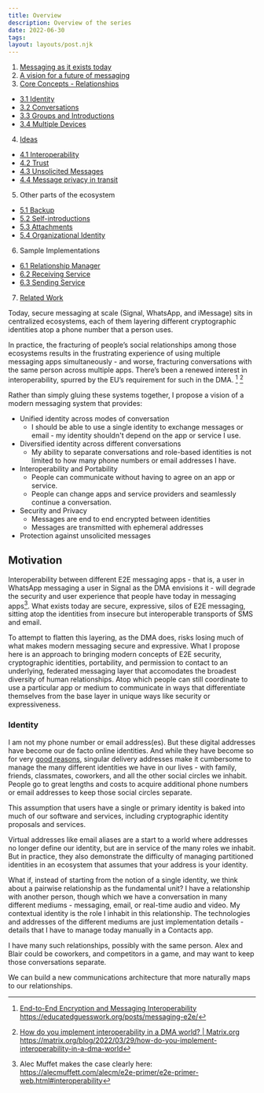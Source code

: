 ```yaml
---
title: Overview
description: Overview of the series
date: 2022-06-30
tags:
layout: layouts/post.njk
---
```

1. [Messaging as it exists today](/posts/1-Messaging-Today)
2. [A vision for a future of messaging](/posts/2-Vision)
3. [Core Concepts - Relationships](/posts/3-Relationships)
  - [3.1 Identity](/posts/3.1-Identity)
  - [3.2 Conversations](/posts/3.2-Conversations)
  - [3.3 Groups and Introductions](/posts/3.3-Groups)
  - [3.4 Multiple Devices](/posts/3.4-Devices)
4. [Ideas](/posts/4-Ideas)
  - [4.1 Interoperability](/posts/4.1-Interoperability)
  - [4.2 Trust](/posts/4.2-Trust)
  - [4.3 Unsolicited Messages](/posts/4.3-Unsolicited-Messages)
  - [4.4 Message privacy in transit](/posts/4.4-Transit-Privacy)
5. Other parts of the ecosystem
  - [5.1 Backup](/posts/5.1-Backup)
  - [5.2 Self-introductions](/posts/5.2-Self-introductions)
  - [5.3 Attachments](/posts/5.3-Attachments)
  - [5.4 Organizational Identity](/posts/5.4-Organizations)
6. Sample Implementations
  - [6.1 Relationship Manager](/posts/6.1-Relationship-Manager)
  - [6.2 Receiving Service](/posts/6.2-Receiving-Service)
  - [6.3 Sending Service](/posts/6.3-Sending-Service)
7. [Related Work](/posts/7-Related-Work)

Today, secure messaging at scale (Signal, WhatsApp, and iMessage) sits in centralized ecosystems, each of them layering different cryptographic identities atop a phone number that a person uses.

In practice, the fracturing of people’s social relationships among those ecosystems results in the frustrating experience of using multiple messaging apps simultaneously - and worse, fracturing conversations with the same person across multiple apps. There’s been a renewed interest in interoperability, spurred by the EU’s requirement for such in the DMA. [^1] [^2]

Rather than simply gluing these systems together, I propose a vision of a modern messaging system that provides:
- Unified identity across modes of conversation
  - I should be able to use a single identity to exchange messages or email - my identity shouldn't depend on the app or service I use.
- Diversified identity across different conversations
  - My ability to separate conversations and role-based identities is not limited to how many phone numbers or email addresses I have.
- Interoperability and Portability
  - People can communicate without having to agree on an app or service.
  - People can change apps and service providers and seamlessly continue a conversation.
- Security and Privacy
  - Messages are end to end encrypted between identities
  - Messages are transmitted with ephemeral addresses
- Protection against unsolicited messages

## Motivation

Interoperability between different E2E messaging apps - that is, a user in WhatsApp messaging a user in Signal as the DMA envisions it - will degrade the security and user experience that people have today in messaging apps[^3]. What exists today are secure, expressive, silos of E2E messaging, sitting atop the identities from insecure but interoperable transports of SMS and email.

To attempt to flatten this layering, as the DMA does, risks losing much of what makes modern messaging secure and expressive. What I propose here is an approach to bringing modern concepts of E2E security, cryptographic identities, portability, and permission to contact to an underlying, federated messaging layer that accomodates the broadest diversity of human relationships. Atop which people can still coordinate to use a particular app or medium to communicate in ways that differentiate themselves from the base layer in unique ways like security or expressiveness. 

### Identity

I am not my phone number or email address(es). But these digital addresses have become our de facto online identities. And while they have become so for very [good reasons](/posts/1-Messaging-Today), singular delivery addresses make it cumbersome to manage the many different identities we have in our lives - with family, friends, classmates, coworkers, and all the other social circles we inhabit. People go to great lengths and costs to acquire additional phone numbers or email addresses to keep those social circles separate.

This assumption that users have a single or primary identity is baked into much of our software and services, including cryptographic identity proposals and services.

Virtual addresses like email aliases are a start to a world where addresses no longer define our identity, but are in service of the many roles we inhabit. But in practice, they also demonstrate the difficulty of managing partitioned identities in an ecosystem that assumes that your address is your identity.

What if, instead of starting from the notion of a single identity, we think about a pairwise relationship as the fundamental unit? I have a relationship with another person, though which we have a conversation in many different mediums - messaging, email, or real-time audio and video. My contextual identity is the role I inhabit in this relationship. The technologies and addresses of the different mediums are just implementation details - details that I have to manage today manually in a Contacts app.

I have many such relationships, possibly with the same person. Alex and Blair could be coworkers, and competitors in a game, and may want to keep those conversations separate.

We can build a new communications architecture that more naturally maps to our relationships. 

[^1]: [End-to-End Encryption and Messaging Interoperability](https://educatedguesswork.org/posts/messaging-e2e/) https://educatedguesswork.org/posts/messaging-e2e/

[^2]: [How do you implement interoperability in a DMA world? | Matrix.org](https://matrix.org/blog/2022/03/29/how-do-you-implement-interoperability-in-a-dma-world) https://matrix.org/blog/2022/03/29/how-do-you-implement-interoperability-in-a-dma-world

[^3]: Alec Muffet makes the case clearly here: https://alecmuffett.com/alecm/e2e-primer/e2e-primer-web.html#interoperability

